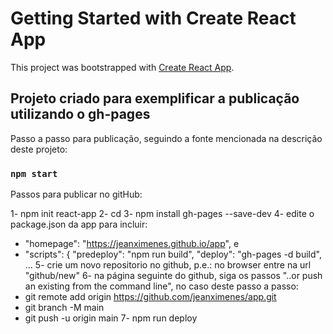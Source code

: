 # Getting Started with Create React App

This project was bootstrapped with [Create React App](https://github.com/facebook/create-react-app).

## Projeto criado para exemplificar a publicação utilizando o gh-pages

Passo a passo para publicação, seguindo a fonte mencionada na descrição deste projeto:

### `npm start`

Passos para publicar no gitHub:

1- npm init react-app <nome-projeto>
2- cd <nome-projeto>
3- npm install gh-pages --save-dev
4- edite o package.json da app para incluir:
   - "homepage": "https://jeanximenes.github.io/app", e
   - "scripts": {
	"predeploy": "npm run build",
	"deploy": "gh-pages -d build", ...
5- crie um novo repositorio no github, p.e.: no browser entre na url "github/new"
6- na página seguinte do github, siga os passos "..or push an existing from the command line", no caso deste passo a passo:
   - git remote add origin https://github.com/jeanximenes/app.git
   - git branch -M main
   - git push -u origin main
7- npm run deploy
